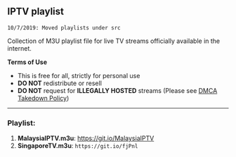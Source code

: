 ## IPTV playlist
`10/7/2019: Moved playlists under src`

Collection of M3U playlist file for live TV streams officially available in the internet.

**Terms of Use**
- This is free for all, strictly for personal use
- **DO NOT** redistribute or resell
- **DO NOT** request for **ILLEGALLY HOSTED** streams (Please see [DMCA Takedown Policy](https://help.github.com/en/articles/dmca-takedown-policy))

___
### Playlist:
1. **MalaysiaIPTV.m3u**: https://git.io/MalaysiaIPTV
2. **SingaporeTV.m3u**: `https://git.io/fjPnl`
